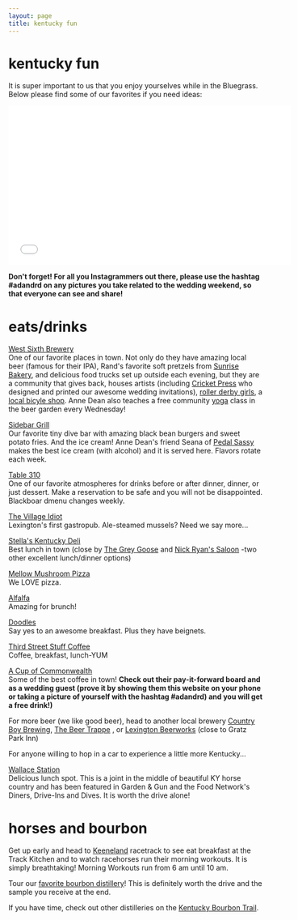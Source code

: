 ```yaml
---
layout: page
title: kentucky fun
---
```


# kentucky fun

It is super important to us that you enjoy yourselves while in the Bluegrass. Below please find some of our favorites if you need ideas:

<iframe width="560" height="315" src="//www.youtube.com/embed/oxkjCDpXdkY" frameborder="0">
</iframe>

**Don't forget! For all you Instagrammers out there, please use the hashtag #adandrd on any pictures you take related to the wedding weekend, so that everyone can see and share!**

# eats/drinks

[West Sixth Brewery](http://www.westsixth.com/)<br>
One of our favorite places in town. Not only do they have amazing local beer (famous for their IPA), Rand's favorite soft pretzels from [Sunrise Bakery](http://valotta.com/), and delicious food trucks set up outside each evening, but they are a community that gives back, houses artists (including [Cricket Press](http://www.cricket-press.com/) who designed and printed our awesome wedding invitations), [roller derby girls](http://rocknrollergirls.com/), a [local bicyle shop](http://thebrokespoke.org/). Anne Dean also teaches a free community [yoga](http://www.facebook.com/WestSixthYoga) class in the beer garden every Wednesday!


[Sidebar Grill](http://www.facebook.com/sidebar.grill)<br>
Our favorite tiny dive bar with amazing black bean burgers and sweet potato fries. And the ice cream! Anne Dean's friend Seana of [Pedal Sassy](http://www.facebook.com/PedalSassy?fref=ts) makes the best ice cream (with alcohol) and it is served here. Flavors rotate each week.


[Table 310](http://www.table-three-ten.com/)<br>
One of our favorite atmospheres for drinks before or after dinner, dinner, or just dessert. Make a reservation to be safe and you will not be disappointed. Blackboar dmenu changes weekly.


[The Village Idiot](http://www.lexingtonvillageidiot.com/)<br>
Lexington's first gastropub. Ale-steamed mussels? Need we say more...


[Stella's Kentucky Deli](http://www.stellaskentuckydeli.com/)<br>
Best lunch in town (close by [The Grey Goose](http://www.facebook.com/GreyGooseLex)  and [Nick Ryan's Saloon](http://nickryans.com/) -two other excellent lunch/dinner options)


[Mellow Mushroom Pizza](http://mellowmushroom.com/store/lexington)<br>
We LOVE pizza.


[Alfalfa](http://www.alfalfarestaurant.com/)<br>
Amazing for brunch!


[Doodles](http://www.doodlesrestaurant.com/)<br>
Say yes to an awesome breakfast. Plus they have beignets.


[Third Street Stuff Coffee](http://www.yelp.com/biz/third-st-stuff-lexington)<br>
Coffee, breakfast, lunch-YUM


[A Cup of Commonwealth](http://acupofcommonwealth.com/)<br>
Some of the best coffee in town! **Check out their pay-it-forward board and as a wedding guest (prove it by showing them this website on your phone or taking a picture of yourself with the hashtag #adandrd) and you will get a free drink!)**


For more beer (we like good beer), head to another local brewery [Country Boy Brewing](http://www.facebook.com/CountryBoyBrewing), [The Beer Trappe](http://www.thebeertrappe.com/) , or [Lexington Beerworks](http://lexingtonbeerworks.com/home/) (close to Gratz Park Inn)


For anyone willing to hop in a car to experience a little more Kentucky...


[Wallace Station](http://www.wallacestation.com/Wallace_Station_Deli_and_Bakery/Home.html)<br>
Delicious lunch spot. This is a joint in the middle of beautiful KY horse country and has been featured in Garden & Gun and the Food Network's Diners, Drive-Ins and Dives.
It is worth the drive alone!


# horses and bourbon


Get up early and head to [Keeneland](http://www.keeneland.com/discover/morning-workouts) racetrack to see eat breakfast at the Track Kitchen and to watch racehorses run their morning workouts. It is simply breathtaking!
Morning Workouts run from 6 am until 10 am.


Tour our [favorite bourbon distillery](http://www.woodfordreserve.com)! This is definitely worth the drive and the sample you receive at the end.


If you have time, check out other distilleries on the [Kentucky Bourbon Trail](http://kybourbontrail.com/).


